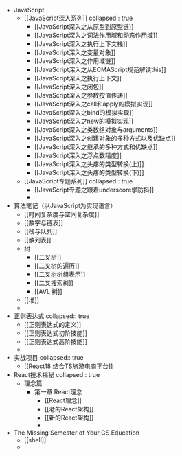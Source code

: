 - JavaScript
	- [[JavaScript深入系列]]
	  collapsed:: true
		- [[JavaScript深入之从原型到原型链]]
		- [[JavaScript深入之词法作用域和动态作用域]]
		- [[JavaScript深入之执行上下文栈]]
		- [[JavaScript深入之变量对象]]
		- [[JavaScript深入之作用域链]]
		- [[JavaScript深入之从ECMAScript规范解读this]]
		- [[JavaScript深入之执行上下文]]
		- [[JavaScript深入之闭包]]
		- [[JavaScript深入之参数按值传递]]
		- [[JavaScript深入之call和apply的模拟实现]]
		- [[JavaScript深入之bind的模拟实现]]
		- [[JavaScript深入之new的模拟实现]]
		- [[JavaScript深入之类数组对象与arguments]]
		- [[JavaScript深入之创建对象的多种方式以及优缺点]]
		- [[JavaScript深入之继承的多种方式和优缺点]]
		- [[JavaScript深入之浮点数精度]]
		- [[JavaScript深入之头疼的类型转换(上)]]
		- [[JavaScript深入之头疼的类型转换(下)]]
	- [[JavaScript专题系列]]
	  collapsed:: true
		- [[JavaScript专题之跟着underscore学防抖]]
		-
- 算法笔记（以JavaScript为实现语言）
	- [[时间复杂度与空间复杂度]]
	- [[数字与链表]]
	- [[栈与队列]]
	- [[散列表]]
	- 树
		- [[二叉树]]
		- [[二叉树的遍历]]
		- [[二叉树树组表示]]
		- [[二叉搜索树]]
		- [[AVL 树]]
	- [[堆]]
	-
- 正则表达式
  collapsed:: true
	- [[正则表达式的定义]]
	- [[正则表达式初阶技能]]
	- [[正则表达式高阶技能]]
	-
- 实战项目
  collapsed:: true
	- [[React18 结合TS旅游电商平台]]
- React技术揭秘
  collapsed:: true
	- 理念篇
		- 第一章 React理念
			- [[React理念]]
			- [[老的React架构]]
			- [[新的React架构]]
			-
- The Missing Semester of Your CS Education
	- [[shell]]
	-